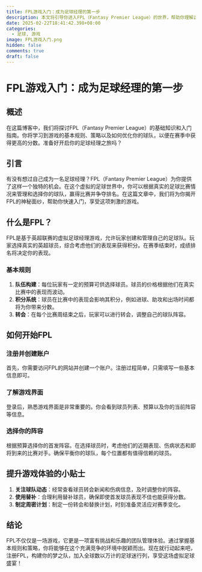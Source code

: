 ```yaml
---
title: FPL游戏入门：成为足球经理的第一步
description: 本文将引导你进入FPL（Fantasy Premier League）的世界，帮助你理解这款独特的足球经理游戏，掌握基本规则和策略，让你在新赛季中脱颖而出。
date: 2025-02-22T18:41:42.398+08:00
categories:
  - 足球, 游戏
image: FPL游戏入门.png
hidden: false
comments: true
draft: false
---
```


# FPL游戏入门：成为足球经理的第一步

## 概述
在这篇博客中，我们将探讨FPL（Fantasy Premier League）的基础知识和入门指南。你将学习到游戏的基本规则、策略以及如何优化你的球队，以便在赛季中获得更高的分数。准备好开启你的足球经理之旅吗？

## 引言
有没有想过自己成为一名足球经理？FPL（Fantasy Premier League）为你提供了这样一个独特的机会。在这个虚拟的足球世界中，你可以根据真实的足球比赛情况来管理和选择你的球队，赢得比赛并争夺排名。在这篇文章中，我们将为你揭开FPL的神秘面纱，帮助你快速入门，享受这项刺激的游戏。

## 什么是FPL？
FPL是基于英超联赛的虚拟足球经理游戏，允许玩家创建和管理自己的足球队。玩家选择真实的英超球员，综合考虑他们的表现来获得积分。在赛季结束时，成绩排名将决定你的表现。

### 基本规则
1. **队伍构建**：每位玩家有一定的预算可供选择球员。球员的价格根据他们在真实比赛中的表现而波动。
2. **积分系统**：球员在比赛中的表现会影响其积分，例如进球、助攻和出场时间都将为你带来分数。
3. **转会**：在每个比赛周结束之后，玩家可以进行转会，调整自己的球队阵容。

## 如何开始FPL
### 注册并创建账户
首先，你需要访问FPL的网站并创建一个账户。注册过程简单，只需填写一些基本信息即可。

### 了解游戏界面
登录后，熟悉游戏界面是非常重要的。你会看到球员列表、预算以及你的当前阵容等信息。

### 选择你的阵容
根据预算选择你的首发阵容。在选择球员时，考虑他们的近期表现、伤病状态和即将到来的比赛对手。确保平衡你的球队，每个位置都有值得信赖的球员。

## 提升游戏体验的小贴士
1. **关注球队动态**：经常查看球员转会新闻和伤病信息，及时调整你的阵容。
2. **使用替补**：合理利用替补球员，确保即使首发球员表现不佳也能获得分数。
3. **制定周密计划**：制定一份转会和替换计划，时刻准备灵活应对赛季变化。

## 结论
FPL不仅仅是一场游戏，它更是一项富有挑战和乐趣的团队管理体验。通过掌握基本规则和策略，你将能够在这个充满竞争的环境中脱颖而出。现在就行动起来吧，注册FPL，构建你的梦之队，加入全球数以万计的足球迷行列，享受这场虚拟足球盛宴！